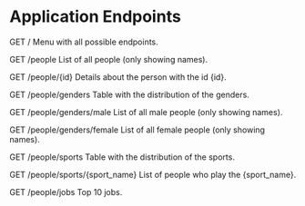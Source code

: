 # Application Endpoints


GET /
    Menu with all possible endpoints.

GET /people
    List of all people (only showing names).

GET /people/{id}
    Details about the person with the id {id}.

GET /people/genders
    Table with the distribution of the genders.

GET /people/genders/male
    List of all male people (only showing names).

GET /people/genders/female
    List of all female people (only showing names).

GET /people/sports
    Table with the distribution of the sports.

GET /people/sports/{sport_name}
    List of people who play the {sport_name}.

GET /people/jobs
    Top 10 jobs.
